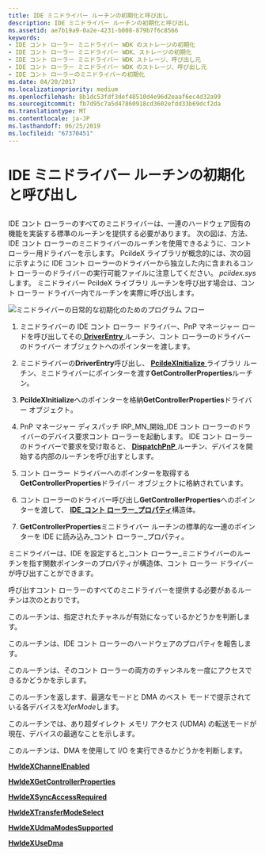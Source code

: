 ```yaml
---
title: IDE ミニドライバー ルーチンの初期化と呼び出し
description: IDE ミニドライバー ルーチンの初期化と呼び出し
ms.assetid: ae7b19a9-0a2e-4231-b008-879b7f6c8566
keywords:
- IDE コント ローラー ミニドライバー WDK のストレージの初期化
- IDE コント ローラー ミニドライバー WDK、ストレージの初期化
- IDE コント ローラー ミニドライバー WDK ストレージ、呼び出し元
- IDE コント ローラー ミニドライバー WDK のストレージ、呼び出し元
- IDE コント ローラーのミニドライバーの初期化
ms.date: 04/20/2017
ms.localizationpriority: medium
ms.openlocfilehash: 8b1dc53fdf3def48510d4e96d2eaaf6ec4d32a99
ms.sourcegitcommit: fb7d95c7a5d47860918cd3602efdd33b69dcf2da
ms.translationtype: MT
ms.contentlocale: ja-JP
ms.lasthandoff: 06/25/2019
ms.locfileid: "67370451"
---
```

# <a name="initializing-and-calling-ide-minidriver-routines"></a>IDE ミニドライバー ルーチンの初期化と呼び出し


## <span id="ddk_initializing_and_calling_ide_minidriver_routines_kr"></span><span id="DDK_INITIALIZING_AND_CALLING_IDE_MINIDRIVER_ROUTINES_KR"></span>


IDE コント ローラーのすべてのミニドライバーは、一連のハードウェア固有の機能を実装する標準のルーチンを提供する必要があります。 次の図は、方法、IDE コント ローラーのミニドライバーのルーチンを使用できるように、コント ローラー用ドライバーを示します。 PciIdeX ライブラリが概念的には、次の図に示すように IDE コント ローラーのドライバーから独立した内に含まれるコント ローラーのドライバーの実行可能ファイルに注意してください。 *pciidex.sys*します。 ミニドライバー PciIdeX ライブラリ ルーチンを呼び出す場合は、コント ローラー ドライバー内でルーチンを実際に呼び出します。

![ミニドライバーの日常的な初期化のためのプログラム フロー](images/idecallbacks.png)

1.  ミニドライバーの IDE コント ローラー ドライバー、PnP マネージャー ロードを呼び出してその[ **DriverEntry** ](https://docs.microsoft.com/windows-hardware/drivers/ddi/content/wdm/nc-wdm-driver_initialize)ルーチン、コント ローラーのドライバーのドライバー オブジェクトへのポインターを渡します。

2.  ミニドライバーの**DriverEntry**呼び出し、 [ **PciIdeXInitialize** ](https://docs.microsoft.com/previous-versions/windows/hardware/drivers/ff563788(v=vs.85))ライブラリ ルーチン、ミニドライバーにポインターを渡す**GetControllerProperties**ルーチン。

3.  **PciIdeXInitialize**へのポインターを格納**GetControllerProperties**ドライバー オブジェクト。

4.  PnP マネージャー ディスパッチ IRP\_MN\_開始\_IDE コント ローラーのドライバーのデバイス要求コント ローラーを起動します。 IDE コント ローラーのドライバーで要求を受け取ると、 [ **DispatchPnP** ](https://docs.microsoft.com/windows-hardware/drivers/ddi/content/wdm/nc-wdm-driver_dispatch)ルーチン、デバイスを開始する内部のルーチンを呼び出すとします。

5.  コント ローラー ドライバーへのポインターを取得する**GetControllerProperties**ドライバー オブジェクトに格納されています。

6.  コント ローラーのドライバー呼び出し**GetControllerProperties**へのポインターを渡して、 [ **IDE\_コント ローラー\_プロパティ**](https://docs.microsoft.com/previous-versions/windows/hardware/drivers/ff559076(v=vs.85))構造体。

7.  **GetControllerProperties**ミニドライバー ルーチンの標準的な一連のポインターを IDE に読み込み\_コント ローラー\_プロパティ。

ミニドライバーは、IDE を設定すると\_コント ローラー\_ミニドライバーのルーチンを指す関数ポインターのプロパティが構造体、コント ローラー ドライバーが呼び出すことができます。

呼び出すコント ローラーのすべてのミニドライバーを提供する必要があるルーチンは次のとおりです。

このルーチンは、指定されたチャネルが有効になっているかどうかを判断します。

このルーチンは、IDE コント ローラーのハードウェアのプロパティを報告します。

このルーチンは、そのコント ローラーの両方のチャンネルを一度にアクセスできるかどうかを示します。

このルーチンを返します、最適なモードと DMA のベスト モードで提示されている各デバイスを*XferMode*します。

このルーチンでは、あり超ダイレクト メモリ アクセス (UDMA) の転送モードが現在、デバイスの最適なことを示します。

このルーチンは、DMA を使用して I/O を実行できるかどうかを判断します。

[**HwIdeXChannelEnabled**](https://docs.microsoft.com/previous-versions/windows/hardware/drivers/ff557252(v=vs.85))

[**HwIdeXGetControllerProperties**](https://docs.microsoft.com/previous-versions/windows/hardware/drivers/ff557254(v=vs.85))

[**HwIdeXSyncAccessRequired**](https://docs.microsoft.com/previous-versions/windows/hardware/drivers/ff557256(v=vs.85))

[**HwIdeXTransferModeSelect**](https://docs.microsoft.com/previous-versions/windows/hardware/drivers/ff557260(v=vs.85))

[**HwIdeXUdmaModesSupported**](https://docs.microsoft.com/previous-versions/windows/hardware/drivers/ff557264(v=vs.85))

[**HwIdeXUseDma**](https://docs.microsoft.com/previous-versions/windows/hardware/drivers/ff557266(v=vs.85))

 

 




